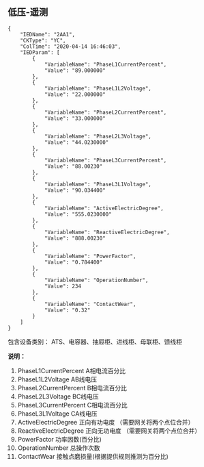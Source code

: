 ## 低压-遥测
``` 
{
    "IEDName": "2AA1",
    "CKType": "YC",
    "ColTime": "2020-04-14 16:46:03",
    "IEDParam": [
        {
            "VariableName": "PhaseL1CurrentPercent",
            "Value": "89.000000"
        },
        {
            "VariableName": "PhaseL1L2Voltage",
            "Value": "22.000000"
        },
        {
            "VariableName": "PhaseL2CurrentPercent",
            "Value": "33.000000"
        },
        {
            "VariableName": "PhaseL2L3Voltage",
            "Value": "44.0230000"
        },
        {
            "VariableName": "PhaseL3CurrentPercent",
            "Value": "88.00230"
        },
        {
            "VariableName": "PhaseL3L1Voltage",
            "Value": "90.034400"
        },
        {
            "VariableName": "ActiveElectricDegree",
            "Value": "555.0230000"
        },
        {
            "VariableName": "ReactiveElectricDegree",
            "Value": "888.00230"
        },
        {
            "VariableName": "PowerFactor",
            "Value": "0.784400"
        },
        {
            "VariableName": "OperationNumber",
            "Value": 234
        },
        {
            "VariableName": "ContactWear",
            "Value": "0.32"
        }
    ]
}
```

包含设备类别： ATS、电容器、抽屉柜、进线柜、母联柜、馈线柜
 
 
**说明：**
1. PhaseL1CurrentPercent    A相电流百分比
2. PhaseL1L2Voltage         AB线电压
3. PhaseL2CurrentPercent    B相电流百分比
4. PhaseL2L3Voltage         BC线电压
5. PhaseL3CurrentPercent    C相电流百分比
6. PhaseL3L1Voltage         CA线电压
7. ActiveElectricDegree     正向有功电度 （需要网关将两个点位合并）
8. ReactiveElectricDegree   正向无功电度 （需要网关将两个点位合并）
9. PowerFactor              功率因数(百分比)
10. OperationNumber         总操作次数
11. ContactWear             接触点磨损量(根据提供规则推测为百分比)












